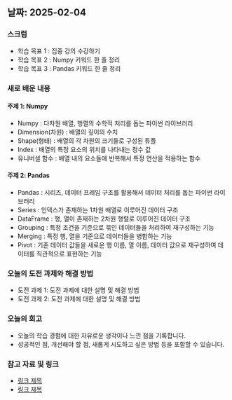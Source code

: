## 날짜: 2025-02-04

### 스크럼
- 학습 목표 1 : 집중 강의 수강하기
- 학습 목표 2 : Numpy 키워드 한 줄 정리
- 학습 목표 3 : Pandas 키워드 한 줄 정리

### 새로 배운 내용
#### 주제 1: Numpy
- Numpy : 다차원 배열, 행렬의 수학적 처리를 돕는 파이썬 라이브러리
- Dimension(차원) : 배열의 깊이의 수치
- Shape(형태) : 배열의 각 차원의 크기들로 구성된 튜플
- Index : 배열의 특정 요소의 위치를 나타내는 정수 값
- 유니버셜 함수 : 배열 내의 요소들에 반복해서 특정 연산을 적용하는 함수

#### 주제 2: Pandas
- Pandas : 시리즈, 데이터 프레임 구조를 활용해서 데이터 처리를 돕는 파이썬 라이브러리
- Series : 인덱스가 존재하는 1차원 배열로 이루어진 데이터 구조
- DataFrame : 행, 열이 존재하는 2차원 행렬로 이루어진 데이터 구조
- Grouping : 특정 조건을 기준으로 묶인 데이터들을 처리하여 재구성하는 기능
- Merging : 특정 행, 열을 기준으로 데이터들을 병합하는 기능
- Pivot : 기존 데이터 값들을 새로운 행 이름, 열 이름, 데이터 값으로 재구성하여 데이터를 직관적으로 표현하는 기능

### 오늘의 도전 과제와 해결 방법
- 도전 과제 1: 도전 과제에 대한 설명 및 해결 방법
- 도전 과제 2: 도전 과제에 대한 설명 및 해결 방법

### 오늘의 회고
- 오늘의 학습 경험에 대한 자유로운 생각이나 느낀 점을 기록합니다.
- 성공적인 점, 개선해야 할 점, 새롭게 시도하고 싶은 방법 등을 포함할 수 있습니다.

### 참고 자료 및 링크
- [링크 제목](URL)
- [링크 제목](URL)
